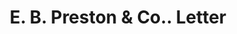 ---
doi: 10.7916/D8NW0W6B
date_other: '1889'
date_other_textual: '1889'
form: correspondence
genre:
- Letters (correspondence)
name:
- E. B. Preston & Co.
object_in_context_url: https://biggert.cul.columbia.edu/items/view/ave_biggert_00177
subject_hierarchical_geographic:
- Chicago, Illinois, United States
subject_name:
- E. B. Preston & Co.
title: E. B. Preston & Co.. Letter
sort_title: E. B. Preston & Co.. Letter
call_number: ave_biggert_00177
coordinates:
- 41.83694444444445,-87.68472222222222
pid: ave_biggert_00177
identifiers: ave_biggert_00177
thumbnail: false
permalink: /biggert/ave_biggert_00177/
layout: iiif-image-page
---